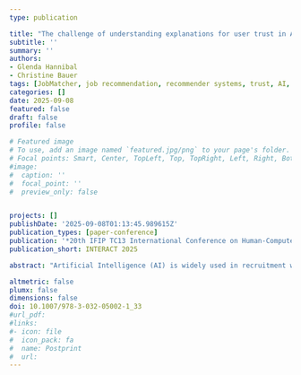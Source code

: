 ```yaml
---
type: publication

title: "The challenge of understanding explanations for user trust in AI: Insights from an experiment about job matching"
subtitle: ''
summary: ''
authors:
- Glenda Hannibal
- Christine Bauer
tags: [JobMatcher, job recommendation, recommender systems, trust, AI, explanations]
categories: []
date: 2025-09-08
featured: false
draft: false
profile: false

# Featured image
# To use, add an image named `featured.jpg/png` to your page's folder.
# Focal points: Smart, Center, TopLeft, Top, TopRight, Left, Right, BottomLeft, Bottom, BottomRight.
#image:
#  caption: ''
#  focal_point: ''
#  preview_only: false


projects: []
publishDate: '2025-09-08T01:13:45.989615Z'
publication_types: [paper-conference]
publication: '*20th IFIP TC13 International Conference on Human-Computer Interaction*'
publication_short: INTERACT 2025

abstract: "Artificial Intelligence (AI) is widely used in recruitment with Job Recommender Systems (JRS) being designed for job matching. However, poor matches can significantly impact individuals' livelihoods, business profits, and organizational productivity. Thus, it is critical to study whether users trust JRS and their outputs, especially after receiving explanations for job matches. In a between-subjects, mixed-methods online experiment, we study whether varying explanations of trust violations embedded in a job match influence user trust in the mock-up JRS algorithm JobMatcher. We found that such explanations had limited effect on trust in the JobMatcher algorithm or understanding of the job match. We discuss the findings about the complexity of explanations concerning trust, the problematic role of high or low agency perception of AI for trust measures, and the need to address the moral dimension of trust."

altmetric: false
plumx: false
dimensions: false
doi: 10.1007/978-3-032-05002-1_33
#url_pdf: 
#links:
#- icon: file
#  icon_pack: fa
#  name: Postprint
#  url: 
---
```

